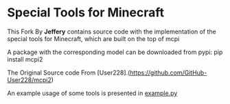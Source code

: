 # Special Tools for Minecraft
This Fork By **Jeffery** contains source code with the implementation of the special tools for Minecraft, which are built on the top of mcpi

A package with the corresponding model can be downloaded from pypi: 
pip install mcpi2

The Original Source code From [User228].(https://github.com/GitHub-User228/mcpi2)

An example usage of some tools is presented in [example.py](https://github.com/GitHub-User228/mcpi2/blob/master/src/example.py)
